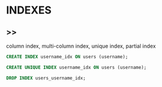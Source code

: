 # INDEXES

## >>

column index, multi-column index, unique index, partial index

```sql
CREATE INDEX username_idx ON users (username);
```

```sql
CREATE UNIQUE INDEX username_idx ON users (username);
```

```sql
DROP INDEX users_username_idx;
```
